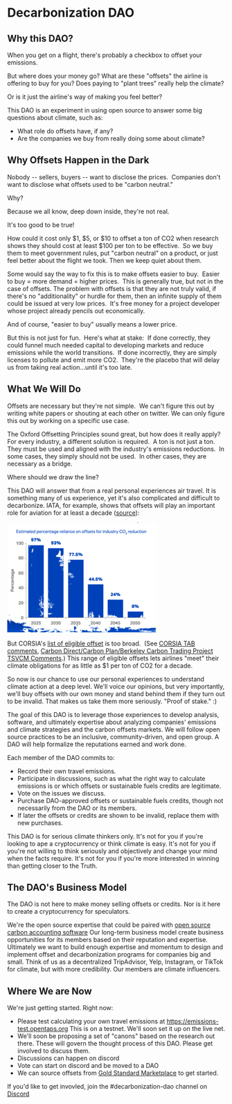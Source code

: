 # Decarbonization DAO

## Why this DAO?

When you get on a flight, there's probably a checkbox to offset your emissions.  

But where does your money go?  What are these "offsets" the airline is offering to buy for you?  Does paying to "plant trees" really help the climate?  

Or is it just the airline's way of making you feel better?  

This DAO is an experiment in using open source to answer some big questions about climate, such as:
- What role do offsets have, if any?
- Are the companies we buy from really doing some about climate?

## Why Offsets Happen in the Dark

Nobody -- sellers, buyers -- want to disclose the prices.  Companies don't want to disclose what offsets used to be "carbon neutral."

Why?

Because we all know, deep down inside, they're not real.  

It's too good to be true!  

How could it cost only $1, $5, or $10 to offset a ton of CO2 when research shows they should cost at least $100 per ton to be effective.  So we buy them to meet government rules, put "carbon neutral" on a product, or just feel better about the flight we took.  Then we keep quiet about them.

Some would say the way to fix this is to make offsets easier to buy.  Easier to buy = more demand = higher prices.  This is generally true, but not in the case of offsets.  The problem with offsets is that they are not truly valid, if there's no "additionality" or hurdle for them, then an infinite supply of them could be issued at very low prices.  It's free money for a project developer whose project already pencils out economically.  

And of course, "easier to buy" usually means a lower price.  

But this is not just for fun.  Here's what at stake:  If done correctly, they could funnel much needed capital to developing markets and reduce emissions while the world transitions.  If done incorrectly, they are simply licenses to pollute and emit more CO2.  They're the placebo that will delay us from taking real action...until it's too late.

## What We Will Do

Offsets are necessary but they're not simple.  We can't figure this out by writing white papers or shouting at each other on twitter.  We can only figure this out by working on a specific use case.  

The Oxford Offsetting Principles sound great, but how does it really apply?  For every industry, a different solution is required.  A ton is not just a ton.  They must be used and aligned with the industry's emissions reductions.  In some cases, they simply should not be used.  In other cases, they are necessary as a bridge.

Where should we draw the line?  

This DAO will answer that from a real personal experiences air travel.  It is something many of us experience, yet it's also complicated and difficult to decarbonize.  IATA, for example, shows that offsets will play an important role for aviation for at least a decade ([source](https://www.iata.org/contentassets/b3783d24c5834634af59148c718472bb/factsheet_offsettingandcarboncapture.pdfv)):

![IATA Airlines Reliance on Offsets over Time](images/iata-offsets-use-timeline.png)

But CORSIA's [list of eligible offset](https://www.icao.int/environmental-protection/CORSIA/Pages/CORSIA-Emissions-Units.aspx) is too broad.  (See [CORSIA TAB comments](https://www.icao.int/environmental-protection/CORSIA/Documents/TAB/TAB_Public%20comments_Consolidated.pdf), [Carbon Direct/Carbon Plan/Berkeley Carbon Trading Project TSVCM Comments](https://carbon-direct.com/wp-content/uploads/2021/02/Carbon-Direct_Carbon-Plan_Berkeley-Carbon-Trading-Project_TSVCM-Comments-1.pdf).)   This range of eligible offsets lets airlines "meet" their climate obligations for as little as $1 per ton of CO2 for a decade.  

So now is our chance to use our personal experiences to understand climate action at a deep level.  We'll voice our opinions, but very importantly, we'll buy offsets with our own money and stand behind them if they turn out to be invalid.  That makes us take them more seriously.  "Proof of stake." :)

The goal of this DAO is to leverage those experiences to develop analysis, software, and ultimately expertise about analyzing companies' emissions and climate strategies and the carbon offsets markets.  We will follow open source practices to be an inclusive, community-driven, and open group.  A DAO will help formalize the reputations earned and work done.  

Each member of the DAO commits to:
- Record their own travel emissions.
- Participate in discussions, such as what the right way to calculate emissions is or which offsets or sustainable fuels credits are legitimate.
- Vote on the issues we discuss.
- Purchase DAO-approved offsets or sustainable fuels credits, though not necessarily from the DAO or its members.
- If later the offsets or credits are shown to be invalid, replace them with new purchases.

This DAO is for serious climate thinkers only.  It's not for you if you're looking to ape a cryptocurrency or think climate is easy.  It's not for you if you're not willing to think seriously and objectively and change your mind when the facts require.  It's not for you if you're more interested in winning than getting closer to the Truth.

## The DAO's Business Model

The DAO is not here to make money selling offsets or credits.  Nor is it here to create a cryptocurrency for speculators.

We're the open source expertise that could be paired with [open source carbon accounting software](https://github.com/opentaps/blockchain-carbon-accounting)  Our long-term business model create business opportunities for its members based on their reputation and expertise.  Ultimately we want to build enough expertise and momentum to design and implement offset and decarbonization programs for companies big and small.  Think of us as a decentralized TripAdvisor, Yelp, Instagram, or TikTok for climate, but with more credibility.  Our members are climate influencers.   

## Where We are Now

We're just getting started.  Right now:
- Please test calculating your own travel emissions at https://emissions-test.opentaps.org  This is on a testnet.  We'll soon set it up on the live net.
- We'll soon be proposing a set of "canons" based on the research out there.  These will govern the thought process of this DAO.  Please get involved to discuss them.
- Discussions can happen on discord 
- Vote can start on discord and be moved to a DAO
- We can source offsets from [Gold Standard Marketplace](https://marketplace.goldstandard.org/collections/projects) to get started.

If you'd like to get invovled, join the #decarbonization-dao channel on [Discord](https://discord.gg/7jmwnTyyQ8)